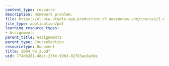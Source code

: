 ```yaml
---
content_type: resource
description: Homework problem.
file: https://ol-ocw-studio-app-production.s3.amazonaws.com/courses/1-054-mechanics-and-design-of-concrete-structures-spring-2004/774db28148ec23fe99b382765ac8a3da_2004_hw_2.pdf
file_type: application/pdf
learning_resource_types:
- Assignments
parent_title: Assignments
parent_type: CourseSection
resourcetype: Document
title: 2004_hw_2.pdf
uid: 774db281-48ec-23fe-99b3-82765ac8a3da
---
```

